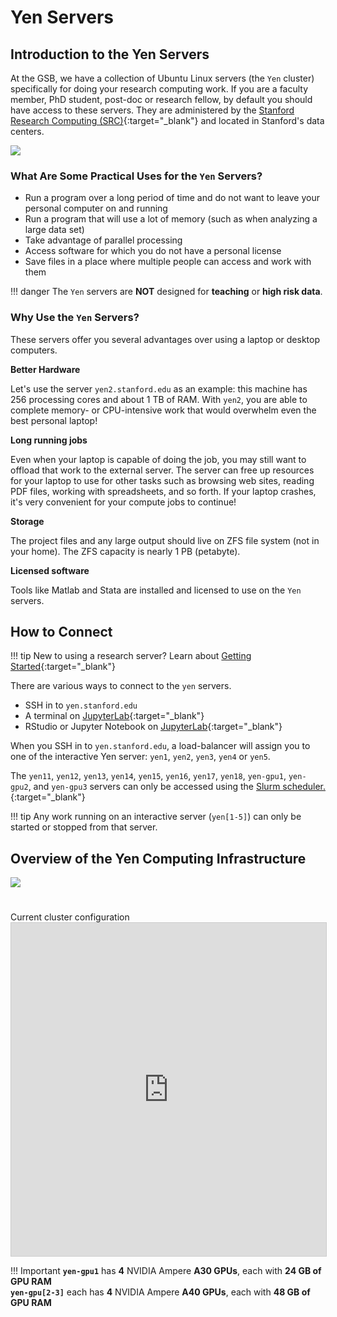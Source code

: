 # Yen Servers

##  Introduction to the Yen Servers

At the GSB, we have a collection of Ubuntu Linux servers (the `Yen` cluster) specifically for doing your research computing work.  If you are a faculty member, PhD student, post-doc or research fellow, by default you should have access to these servers.  They are administered by the [Stanford Research Computing (SRC)](https://srcc.stanford.edu){:target="_blank"} and located in Stanford's data centers.

![](/assets/images/yens.png)

### What Are Some Practical Uses for the `Yen` Servers?

- Run a program over a long period of time and do not want to leave your personal computer on and running
- Run a program that will use a lot of memory (such as when analyzing a large data set)
- Take advantage of parallel processing
- Access software for which you do not have a personal license
- Save files in a place where multiple people can access and work with them

!!! danger
    The `Yen` servers are **NOT** designed for **teaching** or **high risk data**.

### Why Use the `Yen` Servers?

These servers offer you several advantages over using a laptop or desktop computers.

**Better Hardware**

Let's use the server `yen2.stanford.edu` as an example: this machine has 256 processing cores and about 1 TB of RAM.  With `yen2`, you are able to complete memory- or CPU-intensive work that would overwhelm even the best personal laptop!

**Long running jobs**

Even when your laptop is capable of doing the job, you may still want to offload that work to the external server.  The server can free up resources for your laptop to use for other tasks such as browsing web sites, reading PDF files, working with spreadsheets, and so forth. If your laptop crashes, it's very convenient for your compute jobs to continue!

**Storage**

The project files and any large output should live on ZFS file system (not in your home). The ZFS capacity is nearly 1 PB (petabyte).

**Licensed software**

Tools like Matlab and Stata are installed and licensed to use on the `Yen` servers.

## How to Connect
!!! tip
    New to using a research server?  Learn about [Getting Started](/_getting_started/how_access_yens){:target="_blank"}

There are various ways to connect to the `yen` servers.

* SSH in to `yen.stanford.edu`
* A terminal on [JupyterLab](/_getting_started/jupyter){:target="_blank"}
* RStudio or Jupyter Notebook on [JupyterLab](/_getting_started/jupyter){:target="_blank"}

When you SSH in to `yen.stanford.edu`, a load-balancer will assign you to one of the interactive Yen server: `yen1`, `yen2`, `yen3`, `yen4` or `yen5`.  

The `yen11`, `yen12`, `yen13`, `yen14`, `yen15`, `yen16`, `yen17`, `yen18`, `yen-gpu1`, `yen-gpu2`, and `yen-gpu3` servers can only be accessed using the [Slurm scheduler.](/_user_guide/slurm){:target="_blank"}

!!! tip
    Any work running on an interactive server (`yen[1-5]`) can only be started or stopped from that server.

## Overview of the Yen Computing Infrastructure
![](/assets/images/yen-computing-infrastructure.png)

<div class="row">
    <div class="col-lg-12">
      <H1> </H1>
    </div>
  </div>
  <div class="row">
    <div class="col-lg-12">
     <div class="fontAwesomeStyle"><i class="fas fa-tachometer-alt"></i> Current cluster configuration</div>
    <iframe class="airtable-embed" src="https://airtable.com/embed/shr0XAunXoKz62Zgl?backgroundColor=purple" frameborder="0" onmousewheel="" width="100%" height="533" style="background: transparent; border: 1px solid #ccc;"></iframe>
    </div>
    <div class="col col-md-2"></div>
  </div>

!!! Important
     **`yen-gpu1`** has **4** NVIDIA Ampere **A30 GPUs**, each with **24 GB of GPU RAM**<br>
     **`yen-gpu[2-3]`** each has **4** NVIDIA Ampere **A40 GPUs**, each with **48 GB of GPU RAM**
